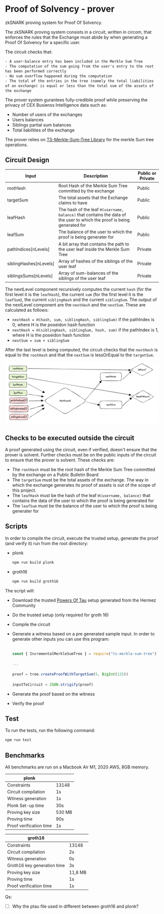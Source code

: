 # Proof of Solvency - prover

zkSNARK proving system for Proof Of Solvency.

The zkSNARK proving system consists in a circuit, written in circom, that enforces the rules that the Exchange must abide by when generating a Proof Of Solvency for a specific user. 

The circuit checks that: 

	- A user-balance entry has been included in the Merkle Sum Tree
	- The computation of the sum going from the user's entry to the root has been performed correctly
	- No sum overflow happened during the computation
	- The total of the entries in the tree (namely the total liabilities of an exchange) is equal or less than the total sum of the assets of the exchange
	
The prover system gurantees fully-credibile proof while preserving the privacy of CEX Busienss Intelligence data such as:

- Number of users of the exchanges
- Users balances 
- Siblings partial sum balances 
- Total liabilities of the exchange

The prover relies on [TS-Merkle-Sum-Tree Library](https://github.com/pan-y-tomate/ts-merkle-sum-tree) for the merkle Sum tree operations.

## Circuit Design 

| Input                          | Description              | Public or Private
| -----------                    | -----------          |  ----------
| rootHash                      | Root Hash of the Merkle Sum Tree committed by the exchange              | Public
| targetSum             | The total assets that the Exchange claims to have   | Public
| leafHash     | The hash of the leaf `H(username, balance)` that contains the data of the user to which the proof is being generated for| Public
| leafSum    | The balance of the user to which the proof is being generater for                 | Public
| pathIndices[nLevels]               | A bit array that contains the path to the user leaf inside the Merkle Sum Tree              | Private
| siblingHashes[nLevels]                | Array of hashes of the siblings of the user leaf                | Private
| siblingsSums[nLevels] | Array of sum-balances of the siblings of the user leaf                 | Private

The nextLevel component recursively computes the current `hash` (for the first level it is the `leafHash`), the current `sum` (for the first level it is the `leafSum`), the current `siblingHash` and the current `siblingSum`. The output of the nextLevel component are the `nextHash` and the `nextSum`. These are calculated as follows:

- `nextHash = H(hash, sum, siblingHash, siblingSum)` if the pathIndex is 0, where H is the poseidon hash function
- `nextHash = H(siblingHash, siblingSum, hash, sum)` if the pathIndex is 1, where H is the poseidon hash function
- `nextSum = sum + siblingSum`

After the last level is being computed, the circuit checks that the `nextHash` is equal to the `rootHash` and that the `nextSum` is lessOrEqual to the `targetSum`.

![circuit illustration](./imgs/pos.png)

## Checks to be executed outside the circuit

A proof generated using the circuit, even if verified, doesn't ensure that the prover is solvent. Further checks must be on the public inputs of the circuit to ensure that the prover is solvent. These checks are:

- The `rootHash` must be the root hash of the Merkle Sum Tree committed by the exchange on a Public Bulletin Board
- The `targetSum` must be the total assets of the exchange. The way in which the exchange generates its proof of assets is out of the scope of this project.
- The `leafHash` must be the hash of the leaf `H(username, balance)` that contains the data of the user to which the proof is being generated for
- The `leafSum` must be the balance of the user to which the proof is being generater for

## Scripts

In order to compile the circuit, execute the trusted setup, generate the proof (and verify it) run from the root directory:

- plonk

	```bash
	npm run build plonk
	```

- groth16

	```bash
	npm run build groth16
	```

The script will:

- Download the trusted [Powers Of Tau](https://github.com/iden3/snarkjs#7-prepare-phase-2) setup generated from the Hermez Community 
- Do the trusted setup (only required for groth 16)
- Compile the circuit 
- Generate a witness based on a pre generated sample input. In order to generate other inputs you can use this program: 

	```javascript

	const { IncrementalMerkleSumTree } = require("ts-merkle-sum-tree")

	...

	proof = tree.createProofWithTargetSum(5, BigInt(125))

	inputToCircuit = JSON.strigify(proof)

	```

- Generate the proof based on the witness
- Verify the proof

## Test

To run the tests, run the following command:

```bash
npm run test
```

## Benchmarks

All benchmarks are run on a Macbook Air M1, 2020 AWS, 8GB memory.

|**plonk**  | |
|---|---|
|Constraints                          |13148 |
|Circuit compilation                  |1s    |
|Witness generation                   |1s     |
|Plonk Set-up time   				  |30s     |
|Proving key size                     |530 MB    |
|Proving time                         |90s      |
|Proof verification time              |1s      |

|**groth16**  | |
|---|---|
|Constraints                          |13148 |
|Circuit compilation                  |2s    |
|Witness generation                   |0s     |
|Groth16 key generation time   		|3s     |
|Proving key size                     |11,8 MB    |
|Proving time                         |1s      |
|Proof verification time              |1s      |

Qs:

- [ ] Why the ptau file used in different between groth16 and plonk? 